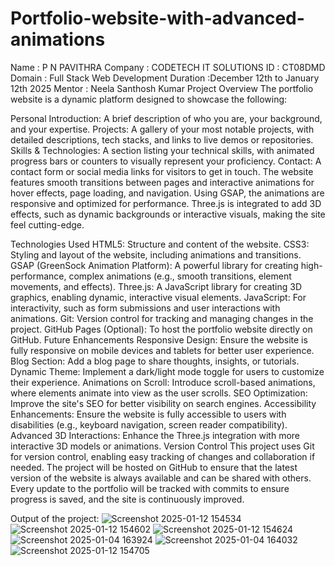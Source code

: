 # Portfolio-website-with-advanced-animations
Name : P N PAVITHRA
Company : CODETECH IT SOLUTIONS
ID : CT08DMD 
Domain : Full Stack Web Development
Duration :December 12th to January 12th 2025
Mentor : Neela Santhosh Kumar
Project Overview
The portfolio website is a dynamic platform designed to showcase the following:

Personal Introduction: A brief description of who you are, your background, and your expertise.
Projects: A gallery of your most notable projects, with detailed descriptions, tech stacks, and links to live demos or repositories.
Skills & Technologies: A section listing your technical skills, with animated progress bars or counters to visually represent your proficiency.
Contact: A contact form or social media links for visitors to get in touch.
The website features smooth transitions between pages and interactive animations for hover effects, page loading, and navigation. Using GSAP, the animations are responsive and optimized for performance. Three.js is integrated to add 3D effects, such as dynamic backgrounds or interactive visuals, making the site feel cutting-edge.

Technologies Used
HTML5: Structure and content of the website.
CSS3: Styling and layout of the website, including animations and transitions.
GSAP (GreenSock Animation Platform): A powerful library for creating high-performance, complex animations (e.g., smooth transitions, element movements, and effects).
Three.js: A JavaScript library for creating 3D graphics, enabling dynamic, interactive visual elements.
JavaScript: For interactivity, such as form submissions and user interactions with animations.
Git: Version control for tracking and managing changes in the project.
GitHub Pages (Optional): To host the portfolio website directly on GitHub.
Future Enhancements
Responsive Design: Ensure the website is fully responsive on mobile devices and tablets for better user experience.
Blog Section: Add a blog page to share thoughts, insights, or tutorials.
Dynamic Theme: Implement a dark/light mode toggle for users to customize their experience.
Animations on Scroll: Introduce scroll-based animations, where elements animate into view as the user scrolls.
SEO Optimization: Improve the site's SEO for better visibility on search engines.
Accessibility Enhancements: Ensure the website is fully accessible to users with disabilities (e.g., keyboard navigation, screen reader compatibility).
Advanced 3D Interactions: Enhance the Three.js integration with more interactive 3D models or animations.
Version Control
This project uses Git for version control, enabling easy tracking of changes and collaboration if needed. The project will be hosted on GitHub to ensure that the latest version of the website is always available and can be shared with others. Every update to the portfolio will be tracked with commits to ensure progress is saved, and the site is continuously improved.

Output of the project:
![Screenshot 2025-01-12 154534](https://github.com/user-attachments/assets/f4133679-cf0d-4a0b-9f4e-8d8a14e35a52)
![Screenshot 2025-01-12 154602](https://github.com/user-attachments/assets/abee1041-1878-4712-b858-89e72eea5ce0)
![Screenshot 2025-01-12 154624](https://github.com/user-attachments/assets/39353cdb-f4c6-4c14-a5fa-8b57a089ea75)
![Screenshot 2025-01-04 163924](https://github.com/user-attachments/assets/4aa2e5ea-9b9b-4c9a-a7da-27633eb961c2)
![Screenshot 2025-01-04 164032](https://github.com/user-attachments/assets/4e3d7a5b-bd40-429c-ae7e-093e8300fa74)
![Screenshot 2025-01-12 154705](https://github.com/user-attachments/assets/1be712cc-9e9c-43df-b8ed-bbdbd5f91b4c)
